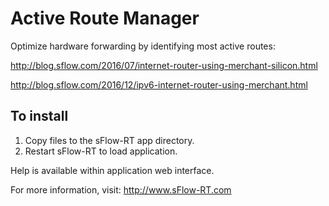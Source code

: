 # Active Route Manager

Optimize hardware forwarding by identifying most active routes:

http://blog.sflow.com/2016/07/internet-router-using-merchant-silicon.html

http://blog.sflow.com/2016/12/ipv6-internet-router-using-merchant.html

## To install

1. Copy files to the sFlow-RT app directory.
2. Restart sFlow-RT to load application.

Help is available within application web interface.

For more information, visit:
http://www.sFlow-RT.com
